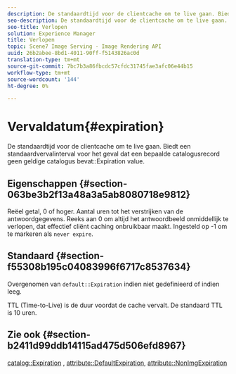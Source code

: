 ```yaml
---
description: De standaardtijd voor de clientcache om te live gaan. Biedt een standaardvervalinterval voor het geval een bepaalde catalogusrecord geen geldige waarde voor Verlopen catalogus bevat.
seo-description: De standaardtijd voor de clientcache om te live gaan. Biedt een standaardvervalinterval voor het geval een bepaalde catalogusrecord geen geldige waarde voor Verlopen catalogus bevat.
seo-title: Verlopen
solution: Experience Manager
title: Verlopen
topic: Scene7 Image Serving - Image Rendering API
uuid: 26b2abee-8bd1-4011-90ff-f5143826ac0d
translation-type: tm+mt
source-git-commit: 7bc7b3a86fbcdc57cfdc31745fae3afc06e44b15
workflow-type: tm+mt
source-wordcount: '144'
ht-degree: 0%

---
```



# Vervaldatum{#expiration}

De standaardtijd voor de clientcache om te live gaan. Biedt een standaardvervalinterval voor het geval dat een bepaalde catalogusrecord geen geldige catalogus bevat::Expiration value.

## Eigenschappen {#section-063be3b2f13a48a3a5ab8080718e9812}

Reëel getal, 0 of hoger. Aantal uren tot het verstrijken van de antwoordgegevens. Reeks aan 0 om altijd het antwoordbeeld onmiddellijk te verlopen, dat effectief cliënt caching onbruikbaar maakt. Ingesteld op -1 om te markeren als `never expire`.

## Standaard {#section-f55308b195c04083996f6717c8537634}

Overgenomen van `default::Expiration` indien niet gedefinieerd of indien leeg.

TTL (Time-to-Live) is de duur voordat de cache vervalt. De standaard TTL is 10 uren.

## Zie ook {#section-b2411d99ddb14115ad475d506efd8967}

[catalog::Expiration](../../../../../is-api/image-catalog/image-serving-api-ref/c-image-catalog-reference/c-image-svg-data-reference/c-image-data-reference/r-expiration-cat.md#reference-a7afd668ecbb4d2da65d86259aa6a28a) ,  [attribute::DefaultExpiration](../../../../../is-api/image-catalog/image-serving-api-ref/c-image-catalog-reference/c-attributes-reference/r-defaultexpiration.md#reference-0526166fab654fceb243b75d1ea4f0cf),  [attribute::NonImgExpiration](../../../../../is-api/image-catalog/image-serving-api-ref/c-image-catalog-reference/c-attributes-reference/r-nonimgexpiration.md#reference-a8066cd0d24b4ea98100ade4821f1f9d)
